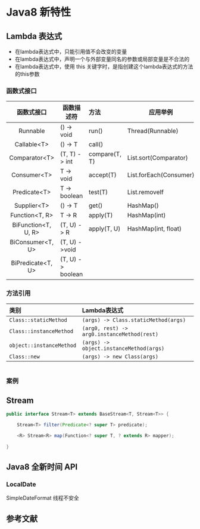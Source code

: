 # Java8 新特性

## Lambda 表达式
- 在lambda表达式中，只能引用值不会改变的变量
- 在lambda表达式中，声明一个与外部变量同名的参数或局部变量是不合法的
- 在lambda表达式中，使用 this 关键字时，是指创建这个lambda表达式的方法的this参数

### 函数式接口

|     函数式接口      | 函数描述符        | 方法          | 应用举例               |
| :-----------------: | ----------------- | :------------ | ---------------------- |
|      Runnable       | () -> void        | run()         | Thread(Runnable)       |
|    Callable\<T\>    | () -> T           | call()        |                        |
|   Comparator\<T\>   | (T, T) -> int     | compare(T, T) | List.sort(Comparator)  |
|    Consumer\<T\>    | T -> void         | accept(T)     | List.forEach(Consumer) |
|   Predicate\<T\>    | T -> boolean      | test(T)       | List.removeIf          |
|    Supplier\<T\>    | () -> T           | get()         | HashMap()              |
|   Function<T, R>    | T -> R            | apply(T)      | HashMap(int)           |
| BiFunction<T, U, R> | (T, U) -> R       | apply(T, U)   | HashMap(int, float)    |
|  BiConsumer<T, U>   | (T, U) ->void     |               |                        |
|  BiPredicate<T, U>  | (T, U) -> boolean |               |                        |

### 方法引用

| 类别                     | Lambda表达式                                |
| :----------------------- | :------------------------------------------ |
| `Class::staticMethod`    | `(args) -> Class.staticMethod(args)`        |
| `Class::instanceMethod`  | `(arg0, rest) -> arg0.instanceMethod(rest)` |
| `object::instanceMethod` | `(args) -> object.instanceMethod(args)`     |
| `Class::new`             | `(args) -> new Class(args)`                 |

``` java

```

### 案例

## Stream

```java
public interface Stream<T> extends BaseStream<T, Stream<T>> {

    Stream<T> filter(Predicate<? super T> predicate);

    <R> Stream<R> map(Function<? super T, ? extends R> mapper);
        
}
```

## Java8 全新时间 API

### LocalDate

SimpleDateFormat 线程不安全


## 参考文献
